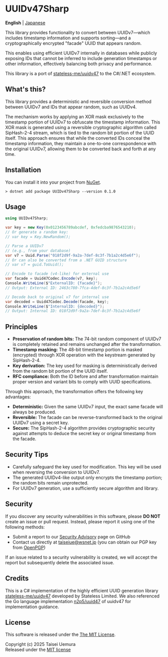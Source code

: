 # UUIDv47Sharp

**English** | [Japanese](./README.ja.md)

This library provides functionality to convert between UUIDv7—which includes timestamp information and supports sorting—and a cryptographically encrypted "facade" UUID that appears random.

This enables using efficient UUIDv7 internally in databases while publicly exposing IDs that cannot be inferred to include generation timestamps or other information, effectively balancing both privacy and performance.

This library is a port of [stateless-me/uuidv47](https://github.com/stateless-me/uuidv47) to the C#/.NET ecosystem.

## What's this?

This library provides a deterministic and reversible conversion method between UUIDv7 and IDs that appear random, such as UUIDv4.

The mechanism works by applying an XOR mask exclusively to the timestamp portion of UUIDv7 to obfuscate the timestamp information. This XOR mask is generated using a reversible cryptographic algorithm called SipHash-2-4 stream, which is tied to the random bit portion of the UUID itself. This approach ensures that while the converted IDs conceal the timestamp information, they maintain a one-to-one correspondence with the original UUIDv7, allowing them to be converted back and forth at any time.

## Installation

You can install it into your project from [NuGet](https://www.nuget.org/packages/UUIDv47Sharp/).

```
> dotnet add package UUIDv47Sharp --version 0.1.0
```

## Usage

```cs
using UUIDv47Sharp;

var key = new Key(0x0123456789abcdef, 0xfedcba9876543210);
// Or generate a random key:
// var key = Key.NewRandom();

// Parse a UUIDv7
// (e.g., from your database)
var v7 = Uuid.Parse("018f2d9f-9a2a-7def-8c3f-7b1a2c4d5e6f");
// Or can also be converted from a .NET GUID structure
// var v7 = guid.ToUuid();

// Encode to facade (v4-like) for external use
var facade = Uuid47Codec.Encode(v7, key);
Console.WriteLine($"ExternalID: {facade}");
// Output: External ID: 2463c780-7fca-4def-8c3f-7b1a2c4d5e6f

// Decode back to original v7 for internal use
var decoded = Uuid47Codec.Decode(facade, key);
Console.WriteLine($"InternalID: {decoded}");
// Output: Internal ID: 018f2d9f-9a2a-7def-8c3f-7b1a2c4d5e6f
```

## Principles
- **Preservation of random bits:** The 74-bit random component of UUIDv7 is completely retained and remains unchanged after the transformation.
- **Timestamp masking:** The 48-bit timestamp portion is masked (encrypted) through XOR operation with the keystream generated by SipHash-2-4.
- **Key derivation:** The key used for masking is deterministically derived from the random bit portion of the UUID itself.
- **RFC compliance:** Both the ID before and after transformation maintain proper version and variant bits to comply with UUID specifications.

Through this approach, the transformation offers the following key advantages:

- **Deterministic:** Given the same UUIDv7 input, the exact same facade will always be produced.
- **Reversible:** The facade can be reverse-transformed back to the original UUIDv7 using a secret key.
- **Secure:** The SipHash-2-4 algorithm provides cryptographic security against attempts to deduce the secret key or original timestamp from the facade.

## Security Tips
- Carefully safeguard the key used for modification. This key will be used when reversing the conversion to UUIDv7.
- The generated UUIDv4-like output only encrypts the timestamp portion; the random bits remain unprotected.
- For UUIDv7 generation, use a sufficiently secure algorithm and library.

## Security
If you discover any security vulnerabilities in this software, please **DO NOT** create an issue or pull request. Instead, please report it using one of the following methods:

- Submit a report to our [Security Advisory](https://github.com/taiseiue/UUIDv47Sharp/security/advisories) page on GitHub
- Contact us directly at taiseiue@wsnet.jp (you can obtain our PGP key from [OpenPGP](https://keys.openpgp.org/search?q=0D2E1F9F051058B2B360B34DA25AD3BFB865EC1E))

If an issue related to a security vulnerability is created, we will accept the report but subsequently delete the associated issue.

## Credits
This is a C# implementation of the highly efficient UUID generation library [stateless-me/uuidv47](https://github.com/stateless-me/uuidv47) developed by Stateless Limited.
We also referenced the Go language implementation [n2p5/uuid47](https://github.com/n2p5/uuid47) of uuidv47 for implementation guidance.

## License
This software is released under the [The MIT License](./LICENSE).

Copyright (c) 2025 Taisei Uemura  
Released under the [MIT license](./LICENSE)
